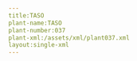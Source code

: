 ```yaml
---
title:TASO
plant-name:TASO
plant-number:037
plant-xml:/assets/xml/plant037.xml
layout:single-xml
---
```

